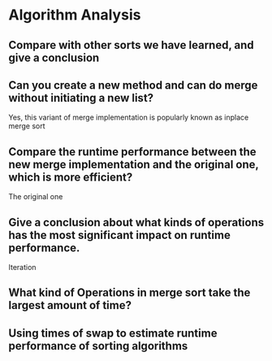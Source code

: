# Algorithm Analysis

## Compare with other sorts we have learned, and give a conclusion

## Can you create a new method and can do merge without initiating a new list?
Yes, this variant of merge implementation is popularly known as inplace merge sort

## Compare the runtime performance between the new merge implementation and the original one, which is more efficient?
The original one

## Give a conclusion about what kinds of operations has the most significant impact on runtime performance.
Iteration

## What kind of Operations in merge sort take the largest amount of time?

## Using times of swap to estimate runtime performance of sorting algorithms
